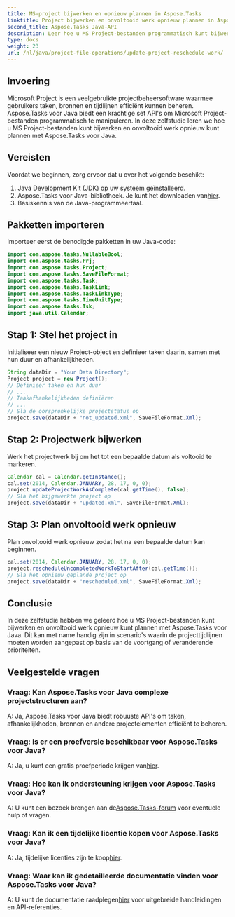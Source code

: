 ```yaml
---
title: MS-project bijwerken en opnieuw plannen in Aspose.Tasks
linktitle: Project bijwerken en onvoltooid werk opnieuw plannen in Aspose.Tasks
second_title: Aspose.Tasks Java-API
description: Leer hoe u MS Project-bestanden programmatisch kunt bijwerken en opnieuw plannen met Aspose.Tasks voor Java.
type: docs
weight: 23
url: /nl/java/project-file-operations/update-project-reschedule-work/
---
```

## Invoering
Microsoft Project is een veelgebruikte projectbeheersoftware waarmee gebruikers taken, bronnen en tijdlijnen efficiënt kunnen beheren. Aspose.Tasks voor Java biedt een krachtige set API's om Microsoft Project-bestanden programmatisch te manipuleren. In deze zelfstudie leren we hoe u MS Project-bestanden kunt bijwerken en onvoltooid werk opnieuw kunt plannen met Aspose.Tasks voor Java.
## Vereisten
Voordat we beginnen, zorg ervoor dat u over het volgende beschikt:
1. Java Development Kit (JDK) op uw systeem geïnstalleerd.
2.  Aspose.Tasks voor Java-bibliotheek. Je kunt het downloaden van[hier](https://releases.aspose.com/tasks/java/).
3. Basiskennis van de Java-programmeertaal.

## Pakketten importeren
Importeer eerst de benodigde pakketten in uw Java-code:
```java
import com.aspose.tasks.NullableBool;
import com.aspose.tasks.Prj;
import com.aspose.tasks.Project;
import com.aspose.tasks.SaveFileFormat;
import com.aspose.tasks.Task;
import com.aspose.tasks.TaskLink;
import com.aspose.tasks.TaskLinkType;
import com.aspose.tasks.TimeUnitType;
import com.aspose.tasks.Tsk;
import java.util.Calendar;
```
## Stap 1: Stel het project in
Initialiseer een nieuw Project-object en definieer taken daarin, samen met hun duur en afhankelijkheden.
```java
String dataDir = "Your Data Directory";
Project project = new Project();
// Definieer taken en hun duur
// ...
// Taakafhankelijkheden definiëren
// ...
// Sla de oorspronkelijke projectstatus op
project.save(dataDir + "not_updated.xml", SaveFileFormat.Xml);
```
## Stap 2: Projectwerk bijwerken
Werk het projectwerk bij om het tot een bepaalde datum als voltooid te markeren.
```java
Calendar cal = Calendar.getInstance();
cal.set(2014, Calendar.JANUARY, 28, 17, 0, 0);
project.updateProjectWorkAsComplete(cal.getTime(), false);
// Sla het bijgewerkte project op
project.save(dataDir + "updated.xml", SaveFileFormat.Xml);
```
## Stap 3: Plan onvoltooid werk opnieuw
Plan onvoltooid werk opnieuw zodat het na een bepaalde datum kan beginnen.
```java
cal.set(2014, Calendar.JANUARY, 28, 17, 0, 0);
project.rescheduleUncompletedWorkToStartAfter(cal.getTime());
// Sla het opnieuw geplande project op
project.save(dataDir + "rescheduled.xml", SaveFileFormat.Xml);
```

## Conclusie
In deze zelfstudie hebben we geleerd hoe u MS Project-bestanden kunt bijwerken en onvoltooid werk opnieuw kunt plannen met Aspose.Tasks voor Java. Dit kan met name handig zijn in scenario's waarin de projecttijdlijnen moeten worden aangepast op basis van de voortgang of veranderende prioriteiten.

## Veelgestelde vragen
### Vraag: Kan Aspose.Tasks voor Java complexe projectstructuren aan?
A: Ja, Aspose.Tasks voor Java biedt robuuste API's om taken, afhankelijkheden, bronnen en andere projectelementen efficiënt te beheren.
### Vraag: Is er een proefversie beschikbaar voor Aspose.Tasks voor Java?
 A: Ja, u kunt een gratis proefperiode krijgen van[hier](https://releases.aspose.com/).
### Vraag: Hoe kan ik ondersteuning krijgen voor Aspose.Tasks voor Java?
 A: U kunt een bezoek brengen aan de[Aspose.Tasks-forum](https://forum.aspose.com/c/tasks/15) voor eventuele hulp of vragen.
### Vraag: Kan ik een tijdelijke licentie kopen voor Aspose.Tasks voor Java?
 A: Ja, tijdelijke licenties zijn te koop[hier](https://purchase.aspose.com/temporary-license/).
### Vraag: Waar kan ik gedetailleerde documentatie vinden voor Aspose.Tasks voor Java?
 A: U kunt de documentatie raadplegen[hier](https://reference.aspose.com/tasks/java/) voor uitgebreide handleidingen en API-referenties.